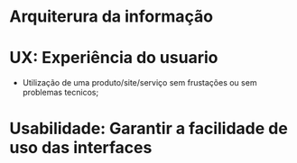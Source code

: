 # Arquiterura da informação

# UX: Experiência do usuario
- Utilização de uma produto/site/serviço sem frustações ou sem problemas tecnicos;

# Usabilidade: Garantir a facilidade de uso das interfaces
